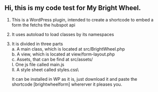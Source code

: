## Hi, this is my code test for My Bright Wheel.

1. This is a WordPress plugin, intended to create a shortcode to embed a form the fetchs the hubspot api

2. It uses autoload to load classes by its namespaces

3. It is divided in three parts\
   a. A main class, which is located at src/BrightWheel.php\
   b. A view, which is located at view/form-layout.php\
   c. Assets, that can be find at src/assets/\
   I. One js file called main.js\
   II. A style sheet called styles.css\

   It can be installed in WP as it is, just download it and paste the shortcode [brightwheelform] whererver it pleases you.
